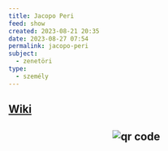 ```yaml
---
title: Jacopo Peri
feed: show
created: 2023-08-21 20:35
date: 2023-08-27 07:54
permalink: jacopo-peri
subject:
  - zenetöri
type:
  - személy
---
```


## [Wiki](https://www.wikiwand.com/hu/Jacopo_Peri)


## <p style="text-align: center;"><img src="https://chart.googleapis.com/chart?cht=qr&chl=https://notes.andrasdenes.com/jacopo-peri&chs=180x180&choe=UTF-8&chld=L|2" alt="qr code"></p>

